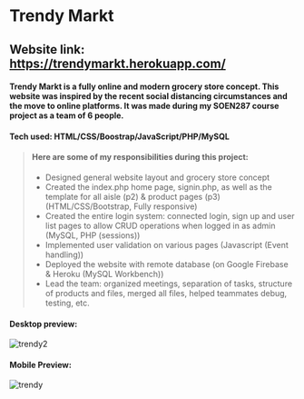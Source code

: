 # Trendy Markt
## Website link: https://trendymarkt.herokuapp.com/
#### Trendy Markt is a fully online and modern grocery store concept. This website was inspired by the recent social distancing circumstances and the move to online platforms. It was made during my SOEN287 course project as a team of 6 people.

#### Tech used: HTML/CSS/Boostrap/JavaScript/PHP/MySQL

> #### Here are some of my responsibilities during this project:
> - Designed general website layout and grocery store concept
> - Created the index.php home page, signin.php, as well as the template for all aisle (p2) & product pages (p3) (HTML/CSS/Bootstrap, Fully responsive)
> - Created the entire login system: connected login, sign up and user list pages to allow CRUD operations when logged in as admin (MySQL, PHP (sessions))
> - Implemented user validation on various pages (Javascript (Event handling))
> - Deployed the website with remote database (on Google Firebase & Heroku (MySQL Workbench))
> - Lead the team: organized meetings, separation of tasks, structure of products and files, merged all files, helped teammates debug, testing, etc.

#### Desktop preview:
![trendy2](https://user-images.githubusercontent.com/59063950/90841957-1181b200-e32c-11ea-8829-77f1760d9125.png)
#### Mobile Preview:
![trendy](https://user-images.githubusercontent.com/59063950/90841924-fdd64b80-e32b-11ea-8072-1616236bcd2f.gif)
